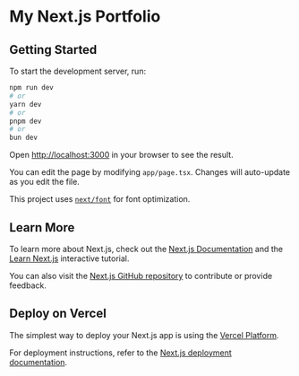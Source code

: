 # My Next.js Portfolio

## Getting Started

To start the development server, run:

```bash
npm run dev
# or
yarn dev
# or
pnpm dev
# or
bun dev
```

Open [http://localhost:3000](http://localhost:3000) in your browser to see the result.

You can edit the page by modifying `app/page.tsx`. Changes will auto-update as you edit the file.

This project uses [`next/font`](https://nextjs.org/docs/basic-features/font-optimization) for font optimization.

## Learn More

To learn more about Next.js, check out the [Next.js Documentation](https://nextjs.org/docs) and the [Learn Next.js](https://nextjs.org/learn) interactive tutorial.

You can also visit the [Next.js GitHub repository](https://github.com/vercel/next.js/) to contribute or provide feedback.

## Deploy on Vercel

The simplest way to deploy your Next.js app is using the [Vercel Platform](https://vercel.com/new?utm_medium=default-template&filter=next.js&utm_source=create-next-app&utm_campaign=create-next-app-readme).

For deployment instructions, refer to the [Next.js deployment documentation](https://nextjs.org/docs/deployment).
